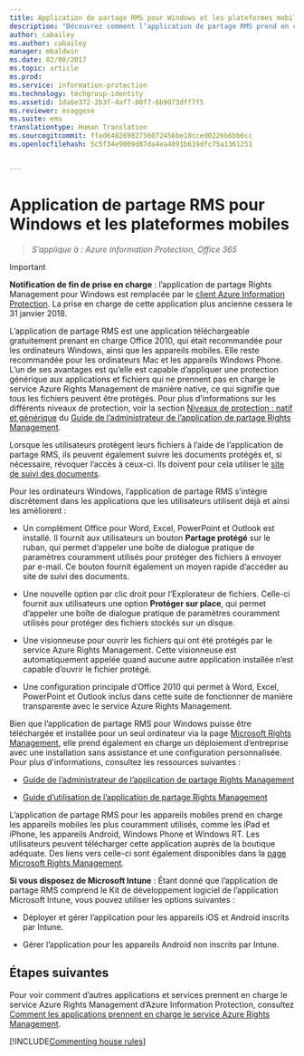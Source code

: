 ```yaml
---
title: Application de partage RMS pour Windows et les plateformes mobiles | Azure Information Protection
description: "Découvrez comment l’application de partage RMS prend en charge Azure RMS. L’application de partage RMS est une application téléchargeable gratuitement qui est nécessaire pour prendre en charge Office 2010, mais également recommandée pour les ordinateurs Windows et Mac, ainsi que les appareils mobiles."
author: cabailey
ms.author: cabailey
manager: mbaldwin
ms.date: 02/08/2017
ms.topic: article
ms.prod: 
ms.service: information-protection
ms.technology: techgroup-identity
ms.assetid: 1da6e372-2b3f-4af7-80f7-6b9073dff7f5
ms.reviewer: esaggese
ms.suite: ems
translationtype: Human Translation
ms.sourcegitcommit: ffed64826982756072456be18cced0226b6bb6cc
ms.openlocfilehash: 5c5f34e9009d87da4ea4091b619dfc75a1361251


---
```



# <a name="rms-sharing-application-for-windows-and-mobile-platforms"></a>Application de partage RMS pour Windows et les plateformes mobiles

>*S’applique à : Azure Information Protection, Office 365*

> [!IMPORTANT]
> **Notification de fin de prise en charge** : l’application de partage Rights Management pour Windows est remplacée par le [client Azure Information Protection](../rms-client/aip-client.md). La prise en charge de cette application plus ancienne cessera le 31 janvier 2018. 
 
L’application de partage RMS est une application téléchargeable gratuitement prenant en charge Office 2010, qui était recommandée pour les ordinateurs Windows, ainsi que les appareils mobiles. Elle reste recommandée pour les ordinateurs Mac et les appareils Windows Phone. L’un de ses avantages est qu’elle est capable d’appliquer une protection générique aux applications et fichiers qui ne prennent pas en charge le service Azure Rights Management de manière native, ce qui signifie que tous les fichiers peuvent être protégés. Pour plus d’informations sur les différents niveaux de protection, voir la section [Niveaux de protection : natif et générique](../rms-client/sharing-app-admin-guide-technical.md#levels-of-protection--native-and-generic) du [Guide de l’administrateur de l’application de partage Rights Management](../rms-client/sharing-app-admin-guide.md).

Lorsque les utilisateurs protègent leurs fichiers à l’aide de l’application de partage RMS, ils peuvent également suivre les documents protégés et, si nécessaire, révoquer l’accès à ceux-ci. Ils doivent pour cela utiliser le [site de suivi des documents](http://go.microsoft.com/fwlink/?LinkId=529562).

Pour les ordinateurs Windows, l’application de partage RMS s’intègre discrètement dans les applications que les utilisateurs utilisent déjà et ainsi les améliorent :

-   Un complément Office pour Word, Excel, PowerPoint et Outlook est installé. Il fournit aux utilisateurs un bouton **Partage protégé** sur le ruban, qui permet d’appeler une boîte de dialogue pratique de paramètres couramment utilisés pour protéger des fichiers à envoyer par e-mail. Ce bouton fournit également un moyen rapide d’accéder au site de suivi des documents.

-   Une nouvelle option par clic droit pour l’Explorateur de fichiers. Celle-ci fournit aux utilisateurs une option **Protéger sur place**, qui permet d’appeler une boîte de dialogue pratique de paramètres couramment utilisés pour protéger des fichiers stockés sur un disque.

-   Une visionneuse pour ouvrir les fichiers qui ont été protégés par le service Azure Rights Management. Cette visionneuse est automatiquement appelée quand aucune autre application installée n’est capable d’ouvrir le fichier protégé.

-   Une configuration principale d’Office 2010 qui permet à Word, Excel, PowerPoint et Outlook inclus dans cette suite de fonctionner de manière transparente avec le service Azure Rights Management.

Bien que l’application de partage RMS pour Windows puisse être téléchargée et installée pour un seul ordinateur via la page [Microsoft Rights Management](http://go.microsoft.com/fwlink/?LinkId=303970), elle prend également en charge un déploiement d’entreprise avec une installation sans assistance et une configuration personnalisée. Pour plus d'informations, consultez les ressources suivantes :

-   [Guide de l’administrateur de l’application de partage Rights Management](../rms-client/sharing-app-admin-guide.md)

-   [Guide d’utilisation de l’application de partage Rights Management](../rms-client/sharing-app-user-guide.md)

L’application de partage RMS pour les appareils mobiles prend en charge les appareils mobiles les plus couramment utilisés, comme les iPad et iPhone, les appareils Android, Windows Phone et Windows RT. Les utilisateurs peuvent télécharger cette application auprès de la boutique adéquate. Des liens vers celle-ci sont également disponibles dans la [page Microsoft Rights Management](http://go.microsoft.com/fwlink/?LinkId=303970).

**Si vous disposez de Microsoft Intune** : Étant donné que l’application de partage RMS comprend le Kit de développement logiciel de l’application Microsoft Intune, vous pouvez utiliser les options suivantes :

-   Déployer et gérer l’application pour les appareils iOS et Android inscrits par Intune.

-   Gérer l’application pour les appareils Android non inscrits par Intune.


## <a name="next-steps"></a>Étapes suivantes
Pour voir comment d’autres applications et services prennent en charge le service Azure Rights Management d’Azure Information Protection, consultez [Comment les applications prennent en charge le service Azure Rights Management](applications-support.md).

[!INCLUDE[Commenting house rules](../includes/houserules.md)]



<!--HONumber=Feb17_HO2-->


